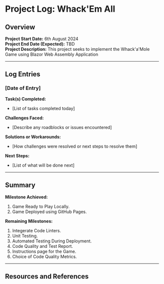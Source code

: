 # Project Log: Whack'Em All

## Overview
**Project Start Date:** 6th August 2024  
**Project End Date (Expected):** TBD  
**Project Description:** This project seeks to implement the Whack'a'Mole Game using Blazor Web Assembly Application

---

## Log Entries

### [Date of Entry]

**Task(s) Completed:**  
- [List of tasks completed today]

**Challenges Faced:**  
- [Describe any roadblocks or issues encountered]

**Solutions or Workarounds:**  
- [How challenges were resolved or next steps to resolve them]

**Next Steps:**  
- [List of what will be done next]

---

## Summary 

**Milestone Achieved:** 
1. Game Ready to Play Locally.
2. Game Deployed using GitHub Pages.

**Remaining Milestones:** 
1. Integerate Code Linters.
2. Unit Testing.
3. Automated Testing During Deployment.
4. Code Quality and Test Report.
5. Instructions page for the Game.
6. Choice of Code Quality Metrics.

---

## Resources and References 

